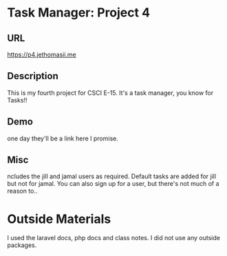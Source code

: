 # Task Manager: Project 4 

## URL
https://p4.jethomasii.me

## Description
This is my fourth project for CSCI E-15. It's a task manager, you know for Tasks!! 

## Demo
one day they'll be a link here I promise.

## Misc
ncludes the jill and jamal users as required. Default tasks are added for jill but not for jamal. You can also sign up for a user, but there's not much of a reason to..

# Outside Materials
I used the laravel docs, php docs and class notes. I did not use any outside packages.
